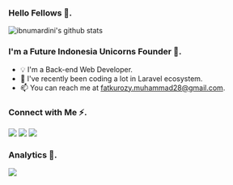 ### Hello Fellows 👋.

![ibnumardini's github stats](https://github-readme-stats.vercel.app/api?username=ibnumardini&show_icons=true&count_private=true&bg_color=30,e96443,904e95&title_color=fff&text_color=fff&icon_color=fff)

### I'm a Future Indonesia Unicorns Founder 🦄.
- 💡 I'm a Back-end Web Developer.
- 🌱 I've recently been coding a lot in Laravel ecosystem.
- 📫 You can reach me at fatkurozy.muhammad28@gmail.com.

### Connect with Me ⚡️.
<a href="https://t.me/ibnumardini"><img src="https://img.shields.io/badge/-Telegram-0077B5?style=flat&logo=Telegram&logoColor=white"/></a>
<a href="https://www.linkedin.com/in/ibnumardini/"><img src="https://img.shields.io/badge/-LinkedIn-0077B5?style=flat&logo=Linkedin&logoColor=white"/></a>
<a href="https://www.facebook.com/fatkurozy.muhammad/"><img src="https://img.shields.io/badge/-Facebook-0077B5?style=flat&logo=Facebook&logoColor=white"/></a>

### Analytics 🚀.
![](https://komarev.com/ghpvc/?username=ibnumardini&color=blue)
